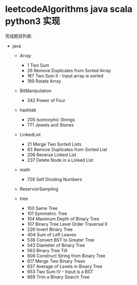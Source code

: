 # leetcodeAlgorithms  java scala python3 实现
完成题目列表:

- java
    - Array
        - 1 Two Sum
        - 26    Remove Duplicates from Sorted Array   
        - 167   Two Sum II - Input array is sorted  
        - 189   Rotate Array   
    - BitManipulation
        - 342   Power of Four
        
    - hashtab
        - 205   Isomorphic Strings
        - 771   Jewels and Stones 
    - LinkedList
        - 21    Merge Two Sorted Lists  
        - 83    Remove Duplicates from Sorted List 
        - 206   Reverse Linked List   
        - 237   Delete Node in a Linked List 
    - math
        - 728   Self Dividing Numbers 
        
    - ReservoirSampling
    - tree
        - 100   Same Tree 
        - 101   Symmetric Tree 
        - 104   Maximum Depth of Binary Tree
        - 107   Binary Tree Level Order Traversal II 
        - 226   Invert Binary Tree   
        - 404	Sum of Left Leaves  
        - 538   Convert BST to Greater Tree
        - 543   Diameter of Binary Tree
        - 563	Binary Tree Tilt        
        - 606   Construct String from Binary Tree    
        - 617   Merge Two Binary Trees
        - 637   Average of Levels in Binary Tree 
        - 653   Two Sum IV - Input is a BST    
        - 669   Trim a Binary Search Tree  
